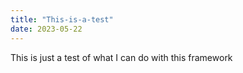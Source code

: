 ```yaml
---
title: "This-is-a-test"
date: 2023-05-22
---
```


This is just a test of what I can do with this framework
